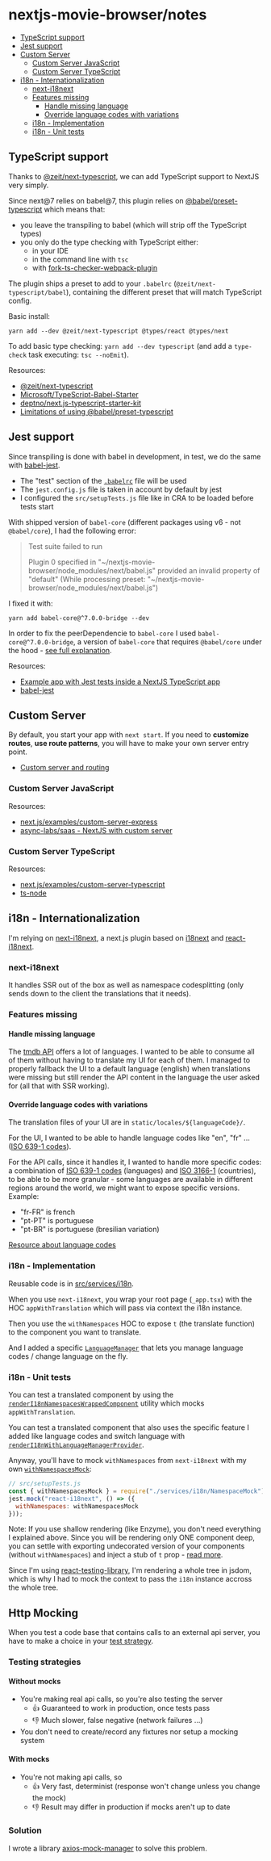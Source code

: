 # nextjs-movie-browser/notes

- [TypeScript support](#typescript-support)
- [Jest support](#jest-support)
- [Custom Server](#custom-server)
  - [Custom Server JavaScript](#custom-server-javascript)
  - [Custom Server TypeScript](#custom-server-typescript)
- [i18n - Internationalization](#i18n---internationalization)
  - [next-i18next](#next-i18next)
  - [Features missing](#features-missing)
    - [Handle missing language](#handle-missing-language)
    - [Override language codes with variations](#override-language-codes-with-variations)
  - [i18n - Implementation](#i18n---implementation)
  - [i18n - Unit tests](#i18n---unit-tests)

## TypeScript support

Thanks to [@zeit/next-typescript](https://github.com/zeit/next-plugins/tree/master/packages/next-typescript), we can add TypeScript support to NextJS very simply.

Since next@7 relies on babel@7, this plugin relies on [@babel/preset-typescript](https://github.com/babel/babel/tree/master/packages/babel-preset-typescript) which means that:

- you leave the transpiling to babel (which will strip off the TypeScript types)
- you only do the type checking with TypeScript either:
  - in your IDE
  - in the command line with `tsc`
  - with [fork-ts-checker-webpack-plugin](https://github.com/zeit/next-plugins/tree/master/packages/next-typescript#type-checking)

The plugin ships a preset to add to your `.babelrc` (`@zeit/next-typescript/babel`), containing the different preset that will match TypeScript config.

Basic install:

```shell
yarn add --dev @zeit/next-typescript @types/react @types/next
```

To add basic type checking: `yarn add --dev typescript` (and add a `type-check` task executing: `tsc --noEmit`).

Resources:

- [@zeit/next-typescript](https://github.com/zeit/next-plugins/tree/master/packages/next-typescript)
- [Microsoft/TypeScript-Babel-Starter](https://github.com/Microsoft/TypeScript-Babel-Starter)
- [deptno/next.js-typescript-starter-kit](https://github.com/deptno/next.js-typescript-starter-kit)
- [Limitations of using @babel/preset-typescript](https://kulshekhar.github.io/ts-jest/user/babel7-or-ts)

## Jest support

Since transpiling is done with babel in development, in test, we do the same with [babel-jest](https://github.com/facebook/jest/tree/master/packages/babel-jest).

- The "test" section of the [`.babelrc`](.babelrc) file will be used
- The `jest.config.js` file is taken in account by default by jest
- I configured the `src/setupTests.js` file like in CRA to be loaded before tests start

With shipped version of `babel-core` (different packages using v6 - not `@babel/core`), I had the following error:

> Test suite failed to run
>
> Plugin 0 specified in "\~/nextjs-movie-browser/node_modules/next/babel.js" provided an invalid property of "default" (While processing preset: "\~/nextjs-movie-browser/node_modules/next/babel.js")

I fixed it with:

```shell
yarn add babel-core@^7.0.0-bridge --dev
```

In order to fix the peerDependencie to `babel-core` I used `babel-core@^7.0.0-bridge`, a version of `babel-core` that requires `@babel/core` under the hood - [see full explanation](https://github.com/babel/babel-bridge#solution).

Resources:

- [Example app with Jest tests inside a NextJS TypeScript app](https://github.com/zeit/next.js/tree/canary/examples/with-jest-typescript)
- [babel-jest](https://github.com/facebook/jest/tree/master/packages/babel-jest)

## Custom Server

By default, you start your app with `next start`. If you need to **customize routes**, **use route patterns**, you will have to make your own server entry point.

- [Custom server and routing](https://nextjs.org/docs/#custom-server-and-routing)

### Custom Server JavaScript

Resources:

- [next.js/examples/custom-server-express](https://github.com/zeit/next.js/tree/canary/examples/custom-server-express)
- [async-labs/saas - NextJS with custom server](https://github.com/async-labs/saas/tree/master/app)

### Custom Server TypeScript

Resources:

- [next.js/examples/custom-server-typescript](https://github.com/zeit/next.js/tree/canary/examples/custom-server-typescript)
- [ts-node](https://github.com/TypeStrong/ts-node)

## i18n - Internationalization

I'm relying on [next-i18next](https://www.npmjs.com/package/next-i18next), a next.js plugin based on [i18next](https://www.i18next.com/) and [react-i18next](https://github.com/i18next/react-i18next).

### next-i18next

It handles SSR out of the box as well as namespace codesplitting (only sends down to the client the translations that it needs).

### Features missing

#### Handle missing language

The [tmdb API](https://developers.themoviedb.org/3) offers a lot of languages. I wanted to be able to consume all of them without having to translate my UI for each of them. I managed to properly fallback the UI to a default language (english) when translations were missing but still render the API content in the language the user asked for (all that with SSR working).

#### Override language codes with variations

The translation files of your UI are in `static/locales/${languageCode}/`.

For the UI, I wanted to be able to handle language codes like "en", "fr" ... ([ISO 639-1 codes](https://en.wikipedia.org/wiki/List_of_ISO_639-1_codes)).

For the API calls, since it handles it, I wanted to handle more specific codes: a combination of [ISO 639-1 codes](https://en.wikipedia.org/wiki/List_of_ISO_639-1_codes) (languages) and [ISO 3166-1](https://en.wikipedia.org/wiki/ISO_3166-1_alpha-2) (countries), to be able to be more granular - some languages are available in different regions around the world, we might want to expose specific versions. Example:

- "fr-FR" is french
- "pt-PT" is portuguese
- "pt-BR" is portuguese (bresilian variation)

[Resource about language codes](https://developers.themoviedb.org/3/getting-started/languages)

### i18n - Implementation

Reusable code is in [src/services/i18n](src/services/i18n).

When you use `next-i18next`, you wrap your root page (`_app.tsx`) with the HOC `appWithTranslation` which will pass via context the i18n instance.

Then you use the `withNamespaces` HOC to expose `t` (the translate function) to the component you want to translate.

And I added a specific [`LanguageManager`](src/services/i18n/LanguageManager.tsx) that lets you manage language codes / change language on the fly.

### i18n - Unit tests

You can test a translated component by using the [`renderI18nNamespacesWrappedComponent`](src/testUtils.tsx) utility which mocks `appWithTranslation`.

You can test a translated component that also uses the specific feature I added like language codes and switch language with [`renderI18nWithLanguageManagerProvider`](src/testUtils.tsx).

Anyway, you'll have to mock `withNamespaces` from `next-i18next` with my own [`withNamespacesMock`](src/services/i18n/NamespaceMock.tsx):

```js
// src/setupTests.js
const { withNamespacesMock } = require("./services/i18n/NamespaceMock");
jest.mock("react-i18next", () => ({
  withNamespaces: withNamespacesMock
}));
```

Note: If you use shallow rendering (like Enzyme), you don't need everything I explained above. Since you will be rendering only ONE component deep, you can settle with exporting undecorated version of your components (without `withNamespaces`) and inject a stub of `t` prop - [read more](https://react.i18next.com/misc/testing).

Since I'm using [react-testing-library](https://github.com/kentcdodds/react-testing-library), I'm rendering a whole tree in jsdom, which is why I had to mock the context to pass the `i18n` instance accross the whole tree.

## Http Mocking

When you test a code base that contains calls to an external api server, you have to make a choice in your [test strategy](https://docs.cypress.io/guides/guides/network-requests.html#Testing-Strategies).

### Testing strategies

#### Without mocks

- You're making real api calls, so you're also testing the server
  - 👍 Guaranteed to work in production, once tests pass
  - 👎 Much slower, false negative (network failures ...)
- You don't need to create/record any fixtures nor setup a mocking system

#### With mocks

- You're not making api calls, so
  - 👍 Very fast, determinist (response won't change unless you change the mock)
  - 👎 Result may differ in production if mocks aren't up to date

### Solution

I wrote a library [axios-mock-manager](./src/libs/axios-mock-manager) to solve this problem.
